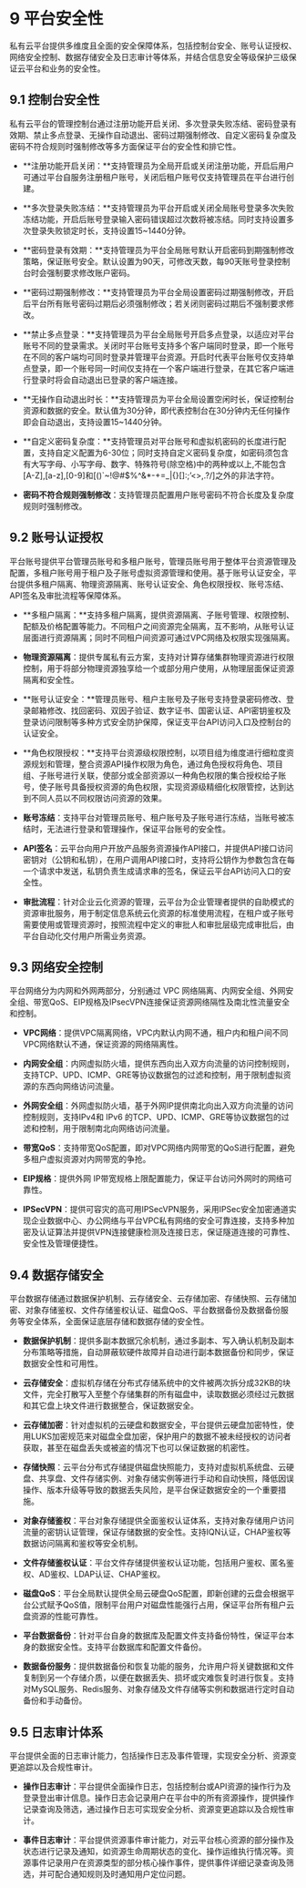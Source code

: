 # 9 平台安全性

私有云平台提供多维度且全面的安全保障体系，包括控制台安全、账号认证授权、网络安全控制、数据存储安全及日志审计等体系，并结合信息安全等级保护三级保证云平台和业务的安全性。

## 9.1 控制台安全性

私有云平台的管理控制台通过注册功能开启关闭、多次登录失败冻结、密码登录有效期、禁止多点登录、无操作自动退出、密码过期强制修改、自定义密码复杂度及密码不符合规则时强制修改等多方面保证平台的安全性和排它性。

* **注册功能开启关闭：**支持管理员为全局开启或关闭注册功能，开启后用户可通过平台自服务注册租户账号，关闭后租户账号仅支持管理员在平台进行创建。

* **多次登录失败冻结：**支持管理员为平台开启或关闭全局账号登录多次失败冻结功能，开启后账号登录输入密码错误超过次数将被冻结。同时支持设置多次登录失败锁定时长，支持设置15~1440分钟。

* **密码登录有效期：**支持管理员为平台全局账号默认开启密码到期强制修改策略，保证账号安全。默认设置为90天，可修改天数，每90天账号登录控制台时会强制要求修改账户密码。

* **密码过期强制修改：**支持管理员为平台全局设置密码过期强制修改，开启后平台所有账号密码过期后必须强制修改；若关闭则密码过期后不强制要求修改。

* **禁止多点登录：**支持管理员为平台全局账号开启多点登录，以适应对平台账号不同的登录需求。关闭时平台账号支持多个客户端同时登录，即一个账号在不同的客户端均可同时登录并管理平台资源。开启时代表平台账号仅支持单点登录，即一个账号同一时间仅支持在一个客户端进行登录，在其它客户端进行登录时将会自动退出已登录的客户端连接。

* **无操作自动退出时长：**支持管理员为平台全局设置空闲时长，保证控制台资源和数据的安全。默认值为30分钟，即代表控制台在30分钟内无任何操作即会自动退出，支持设置15~1440分钟。

* **自定义密码复杂度：**支持管理员对平台账号和虚拟机密码的长度进行配置，支持自定义配置为6-30位；同时支持自定义密码复杂度，如密码须包含有大写字母、小写字母、数字、特殊符号(除空格)中的两种或以上,不能包含[A-Z],[a-z],[0-9]和[()`~!@#$%^&*-+=_|{}[]:;’<>,.?/]之外的非法字符。

* **密码不符合规则强制修改**：支持管理员配置用户账号密码不符合长度及复杂度规则时强制修改。

## 9.2 账号认证授权

平台账号提供平台管理员账号和多租户账号，管理员账号用于整体平台资源管理及配置，多租户账号用于租户及子账号虚拟资源管理和使用。基于账号认证安全，平台提供多租户隔离、物理资源隔离、账号认证安全、角色权限授权、账号冻结、API签名及审批流程等保障体系。

* **多租户隔离：**支持多租户隔离，提供资源隔离、子账号管理、权限控制、配额及价格配置等能力。不同租户之间资源完全隔离，互不影响，从账号认证层面进行资源隔离；同时不同租户间资源可通过VPC网络及权限实现强隔离。

* **物理资源隔离**：提供专属私有云方案，支持对计算存储集群物理资源进行权限控制，用于将部分物理资源独享给一个或部分用户使用，从物理层面保证资源隔离和安全性。

* **账号认证安全：**管理员账号、租户主账号及子账号支持登录密码修改、登录邮箱修改、找回密码、双因子验证、数字证书、国密认证、API密钥鉴权及登录访问限制等多种方式安全防护保障，保证支平台API访问入口及控制台的认证安全。

* **角色权限授权：**支持平台资源级权限控制，以项目组为维度进行细粒度资源规划和管理，整合资源API操作权限为角色，通过角色授权将角色、项目组、子账号进行关联，使部分或全部资源以一种角色权限的集合授权给子账号，使子账号具备授权资源的角色权限，实现资源级精细化权限管控，达到达到不同人员以不同权限访问资源的效果。

* **账号冻结**：支持平台对管理员账号、租户账号及子账号进行冻结，当账号被冻结时，无法进行登录和管理操作，保证平台账号的安全性。

* **API签名**：云平台向用户开放产品服务资源操作API接口，并提供API接口访问密钥对（公钥和私钥），在用户调用API接口时，支持将公钥作为参数包含在每一个请求中发送，私钥负责生成请求串的签名，保证云平台API访问入口的安全性。

* **审批流程**：针对企业云化资源的管理，云平台为企业管理者提供的自助模式的资源审批服务，用于制定信息系统云化资源的标准使用流程，在租户或子账号需要使用或管理资源时，按照流程中定义的审批人和审批层级完成审批后，由平台自动化交付用户所需业务资源。

## 9.3 网络安全控制

平台网络分为内网和外网两部分，分别通过 VPC 网络隔离、内网安全组、外网安全组、带宽QoS、EIP规格及IPsecVPN连接保证资源网络隔性及南北性流量安全和控制。

* **VPC网络**：提供VPC隔离网络，VPC内默认内网不通，租户内和租户间不同VPC网络默认不通，保证资源的网络隔离性。

* **内网安全组**：内网虚拟防火墙，提供东西向出入双方向流量的访问控制规则，支持TCP、UPD、ICMP、GRE等协议数据包的过滤和控制，用于限制虚拟资源的东西向网络访问流量。

* **外网安全组**：外网虚拟防火墙，基于外网IP提供南北向出入双方向流量的访问控制规则，支持IPv4和 IPv6 的TCP、UPD、ICMP、GRE等协议数据包的过滤和控制，用于限制南北向网络访问流量。

* **带宽QoS**：支持带宽QoS配置，即对VPC网络内网带宽的QoS进行配置，避免多租户虚拟资源对内网带宽的争抢。

* **EIP规格**：提供外网 IP带宽规格上限配置能力，保证平台访问外网时的网络可靠性。

* **IPSecVPN**：提供可容灾的高可用IPSecVPN服务，采用IPSec安全加密通道实现企业数据中心、办公网络与平台VPC私有网络的安全可靠连接，支持多种加密及认证算法并提供VPN连接健康检测及连接日志，保证隧道连接的可靠性、安全性及管理便捷性。

## 9.4 数据存储安全

平台数据存储通过数据保护机制、云存储安全、云存储加密、存储快照、云存储加密、对象存储鉴权、文件存储鉴权认证、磁盘QoS、平台数据备份及数据备份服务等安全体系，全面保证底层存储和数据存储的安全性。

* **数据保护机制**：提供多副本数据冗余机制，通过多副本、写入确认机制及副本分布策略等措施，自动屏蔽软硬件故障并自动进行副本数据备份和同步，保证数据安全性和可用性。

* **云存储安全**：虚拟机存储在分布式存储系统中的文件被两次拆分成32KB的块文件，完全打散写入至整个存储集群的所有磁盘中，读取数据必须经过元数据和其它盘上块文件进行数据整合，保证数据安全。

* **云存储加密**：针对虚拟机的云硬盘和数据安全，平台提供云硬盘加密特性，使用LUKS加密规范来对磁盘全盘加密，保护用户的数据不被未经授权的访问者获取，甚至在磁盘丢失或被盗的情况下也可以保证数据的机密性。

* **存储快照**：云平台分布式存储提供磁盘快照能力，支持对虚拟机系统盘、云硬盘、共享盘、文件存储实例、对象存储实例等进行手动和自动快照，降低因误操作、版本升级等导致的数据丢失风险，是平台保证数据安全的一个重要措施。

* **对象存储鉴权**：平台对象存储提供全面鉴权认证体系，支持对象存储用户访问流量的密钥认证管理，保证存储数据的安全性。支持IQN认证，CHAP鉴权等数据访问隔离和鉴权等安全机制。

* **文件存储鉴权认证**：平台文件存储提供鉴权认证功能，包括用户鉴权、匿名鉴权、AD鉴权、LDAP认证、CHAP鉴权。

* **磁盘QoS**：平台全局默认提供全局云硬盘QoS配置，即新创建的云盘会根据平台公式赋予QoS值，限制平台用户对磁盘性能强行占用，保证平台所有租户云盘资源的性能可靠性。

* **平台数据备份**：针对平台自身的数据库及配置文件支持备份特性，保证平台本身的数据安全性。支持平台数据库和配置文件备份。

* **数据备份服务**：提供数据备份和恢复功能的服务，允许用户将关键数据和文件复制到另一个存储介质，以便在数据丢失、损坏或灾难恢复时进行恢复。支持对MySQL服务、Redis服务、对象存储及文件存储等实例和数据进行定时自动备份和手动备份。

## 9.5 日志审计体系

平台提供全面的日志审计能力，包括操作日志及事件管理，实现安全分析、资源变更追踪以及合规性审计。

* **操作日志审计**：平台提供全面操作日志，包括控制台或API资源的操作行为及登录登出审计信息。操作日志会记录用户在平台中的所有资源操作，提供操作记录查询及筛选，通过操作日志可实现安全分析、资源变更追踪以及合规性审计。

* **事件日志审计**：平台提供资源事件审计能力，对云平台核心资源的部分操作及状态进行记录及通知，如资源生命周期状态的变化、操作运维执行情况等。资源事件记录用户在资源类型的部分核心操作事件，提供事件详细记录查询及筛选，并可配合通知规则及时通知用户定位问题。
